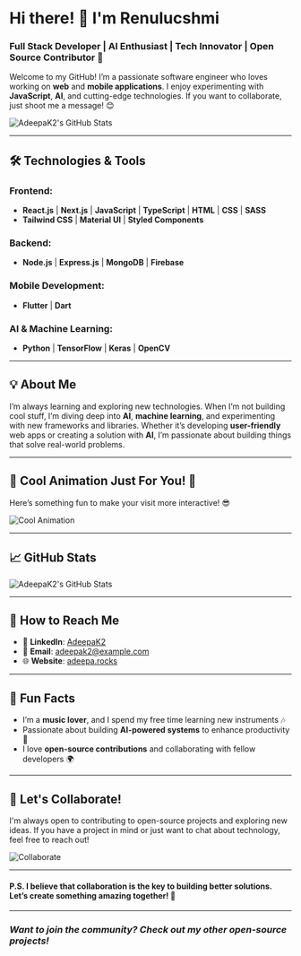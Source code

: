 

<!--
**renulucshmi/renulucshmi** is a ✨ _special_ ✨ repository because its `README.md` (this file) appears on your GitHub profile.

Here are some ideas to get you started:

- 🔭 I’m currently working on ...
- 🌱 I’m currently learning ...
- 👯 I’m looking to collaborate on ...
- 🤔 I’m looking for help with ...
- 💬 Ask me about ...
- 📫 How to reach me: ...
- 😄 Pronouns: ...
- ⚡ Fun fact: ...
-->
# Hi there! 👋 I'm **Renulucshmi**

### Full Stack Developer | AI Enthusiast | Tech Innovator | Open Source Contributor 🚀

Welcome to my GitHub! I’m a passionate software engineer who loves working on **web** and **mobile applications**. I enjoy experimenting with **JavaScript**, **AI**, and cutting-edge technologies. If you want to collaborate, just shoot me a message! 😊

![AdeepaK2's GitHub Stats](https://github-readme-stats.vercel.app/api?username=AdeepaK2&count_private=true&show_icons=true&hide=prs&theme=tokyonight)

---

## 🛠️ Technologies & Tools

### Frontend:
- **React.js** | **Next.js** | **JavaScript** | **TypeScript** | **HTML** | **CSS** | **SASS**
- **Tailwind CSS** | **Material UI** | **Styled Components**

### Backend:
- **Node.js** | **Express.js** | **MongoDB** | **Firebase**

### Mobile Development:
- **Flutter** | **Dart**

### AI & Machine Learning:
- **Python** | **TensorFlow** | **Keras** | **OpenCV**

---

## 💡 About Me

I’m always learning and exploring new technologies. When I’m not building cool stuff, I’m diving deep into **AI**, **machine learning**, and experimenting with new frameworks and libraries. Whether it’s developing **user-friendly** web apps or creating a solution with **AI**, I’m passionate about building things that solve real-world problems.

---

## 🎨 Cool Animation Just For You! 🌟

Here’s something fun to make your visit more interactive! 😎

![Cool Animation](https://media.giphy.com/media/3o6ZsU2aNxkMjw6DX2/giphy.gif)

---

## 📈 GitHub Stats

![AdeepaK2's GitHub Stats](https://github-readme-stats.vercel.app/api/top-langs/?username=AdeepaK2&langs_count=10&layout=compact&theme=tokyonight)

---

## 📝 How to Reach Me

- 💬 **LinkedIn**: [AdeepaK2](https://linkedin.com/in/adeepak2)
- 📧 **Email**: [adeepak2@example.com](mailto:adeepak2@example.com)
- 🌐 **Website**: [adeepa.rocks](https://adeepa.rocks)

---

## 🎨 Fun Facts
- I’m a **music lover**, and I spend my free time learning new instruments 🎶
- Passionate about building **AI-powered systems** to enhance productivity 🤖
- I love **open-source contributions** and collaborating with fellow developers 🌍

---

## 🤝 Let's Collaborate!

I'm always open to contributing to open-source projects and exploring new ideas. If you have a project in mind or just want to chat about technology, feel free to reach out!

![Collaborate](https://media.giphy.com/media/3o6ZsU2aNxkMjw6DX2/giphy.gif)

---

#### P.S. I believe that **collaboration** is the key to building better solutions. Let’s create something amazing together! 🚀

---

### *Want to join the community? Check out my other open-source projects!*

